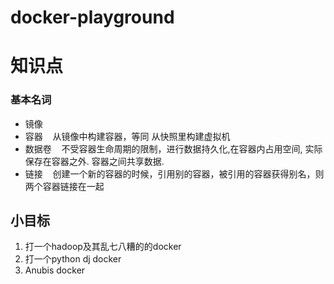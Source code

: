 # docker-playground


# 知识点
### 基本名词
* 镜像
* 容器&nbsp;&nbsp;&nbsp;&nbsp;从镜像中构建容器，等同 从快照里构建虚拟机
* 数据卷&nbsp;&nbsp;&nbsp;&nbsp;不受容器生命周期的限制，进行数据持久化,在容器内占用空间, 实际保存在容器之外. 容器之间共享数据.
* 链接&nbsp;&nbsp;&nbsp;&nbsp;创建一个新的容器的时候，引用别的容器，被引用的容器获得别名，则两个容器链接在一起


## 小目标
1. 打一个hadoop及其乱七八糟的的docker
2. 打一个python dj docker
3. Anubis docker
